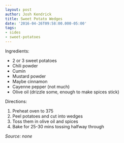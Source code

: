 ```yaml
---
layout: post
author: Josh Kendrick
title: Sweet Potato Wedges
date: '2016-04-26T09:58:00.000-05:00'
tags:
- sides
- sweet-potatoes
---
```


Ingredients:
* 2 or 3 sweet potatoes
* Chili powder
* Cumin
* Mustard powder
* Maybe cinnamon
* Cayenne pepper (not much)
* Olive oil (drizzle some, enough to make spices stick)

Directions:
1. Preheat oven to 375
2. Peel potatoes and cut into wedges
3. Toss them in olive oil and spices
4. Bake for 25-30 mins tossing halfway through

*Source: none*